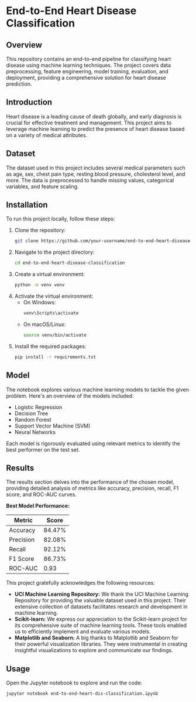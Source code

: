 # End-to-End Heart Disease Classification

## Overview

This repository contains an end-to-end pipeline for classifying heart disease using machine learning techniques. The project covers data preprocessing, feature engineering, model training, evaluation, and deployment, providing a comprehensive solution for heart disease prediction.

## Introduction

Heart disease is a leading cause of death globally, and early diagnosis is crucial for effective treatment and management. This project aims to leverage machine learning to predict the presence of heart disease based on a variety of medical attributes.

## Dataset

The dataset used in this project includes several medical parameters such as age, sex, chest pain type, resting blood pressure, cholesterol level, and more. The data is preprocessed to handle missing values, categorical variables, and feature scaling.

## Installation

To run this project locally, follow these steps:

1. Clone the repository:
    ```bash
    git clone https://github.com/your-username/end-to-end-heart-disease-classification.git
    ```
2. Navigate to the project directory:
    ```bash
    cd end-to-end-heart-disease-classification
    ```
3. Create a virtual environment:
    ```bash
    python -m venv venv
    ```
4. Activate the virtual environment:
    - On Windows:
        ```bash
        venv\Scripts\activate
        ```
    - On macOS/Linux:
        ```bash
        source venv/bin/activate
        ```
5. Install the required packages:
    ```bash
    pip install -r requirements.txt
    ```

## Model

The notebook explores various machine learning models to tackle the given problem. Here's an overview of the models included:

* Logistic Regression
* Decision Tree
* Random Forest
* Support Vector Machine (SVM)
* Neural Networks

Each model is rigorously evaluated using relevant metrics to identify the best performer on the test set.

## Results

The results section delves into the performance of the chosen model, providing detailed analysis of metrics like accuracy, precision, recall, F1 score, and ROC-AUC curves. 

**Best Model Performance:**

| Metric | Score |
|---|---|
| Accuracy | 84.47% |
| Precision | 82.08% |
| Recall | 92.12% |
| F1 Score | 86.73% |
| ROC-AUC | 0.93 |


This project gratefully acknowledges the following resources:

* **UCI Machine Learning Repository:** We thank the UCI Machine Learning Repository for providing the valuable dataset used in this project. Their extensive collection of datasets facilitates research and development in machine learning.
* **Scikit-learn:** We express our appreciation to the Scikit-learn project for its comprehensive suite of machine learning tools. These tools enabled us to efficiently implement and evaluate various models.
* **Matplotlib and Seaborn:** A big thanks to Matplotlib and Seaborn for their powerful visualization libraries. They were instrumental in creating insightful visualizations to explore and communicate our findings.

## Usage

Open the Jupyter notebook to explore and run the code:

```bash
jupyter notebook end-to-end-heart-dis-classification.ipynb


